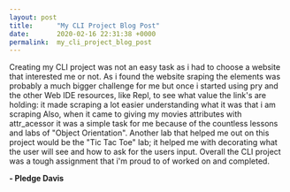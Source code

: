 ```yaml
---
layout: post
title:      "My CLI Project Blog Post"
date:       2020-02-16 22:31:38 +0000
permalink:  my_cli_project_blog_post
---
```




Creating my CLI project was not an easy task as i had to choose a website that interested me or not. As i found the website sraping the elements was probably a much bigger challenge for me but once i started using pry and the other Web IDE resources, like Repl, to see what value the link's are holding: it made scraping a lot easier understanding what it was that i am scraping Also, when it came to giving my movies attributes with attr_acessor it was a simple task for me because of the countless lessons and labs of "Object Orientation". Another lab that helped me out on this project would be the "Tic Tac Toe" lab; it helped me with decorating what the user will see and how to ask for the users input. Overall the CLI project was a tough assignment that i'm proud to of worked on and completed.

**- Pledge Davis**





